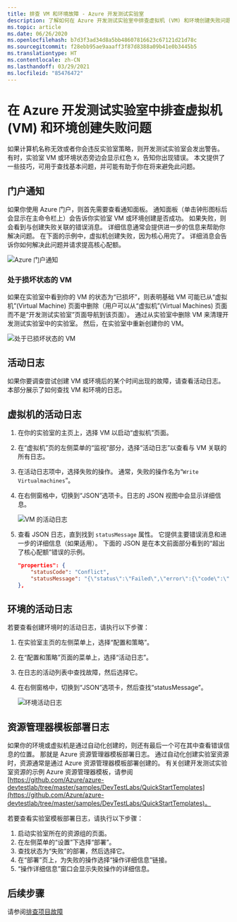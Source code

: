 ```yaml
---
title: 排查 VM 和环境故障 - Azure 开发测试实验室
description: 了解如何在 Azure 开发测试实验室中排查虚拟机 (VM) 和环境创建失败问题。
ms.topic: article
ms.date: 06/26/2020
ms.openlocfilehash: b7d3f3ad34d8a5bb48607816623c67121d21d78c
ms.sourcegitcommit: f28ebb95ae9aaaff3f87d8388a09b41e0b3445b5
ms.translationtype: HT
ms.contentlocale: zh-CN
ms.lasthandoff: 03/29/2021
ms.locfileid: "85476472"
---
```

# <a name="troubleshoot-virtual-machine-vm-and-environment-creation-failures-in-azure-devtest-labs"></a>在 Azure 开发测试实验室中排查虚拟机 (VM) 和环境创建失败问题
如果计算机名称无效或者你会违反实验室策略，则开发测试实验室会发出警告。 有时，实验室 VM 或环境状态旁边会显示红色 `X`，告知你出现错误。  本文提供了一些技巧，可用于查找基本问题，并可能有助于你在将来避免此问题。

## <a name="portal-notifications"></a>门户通知
如果你使用 Azure 门户，则首先需要查看通知面板。  通知面板（单击钟形图标后会显示在主命令栏上）会告诉你实验室 VM 或环境创建是否成功。  如果失败，则会看到与创建失败关联的错误消息。 详细信息通常会提供进一步的信息来帮助你解决问题。 在下面的示例中，虚拟机创建失败，因为核心用完了。 详细消息会告诉你如何解决此问题并请求提高核心配额。

![Azure 门户通知](./media/troubleshoot-vm-environment-creation-failures/portal-notification.png)

### <a name="vm-in-corruption-state"></a>处于损坏状态的 VM
如果在实验室中看到你的 VM 的状态为“已损坏”，则表明基础 VM 可能已从“虚拟机”(Virtual Machine) 页面中删除（用户可以从“虚拟机”(Virtual Machines) 页面而不是“开发测试实验室”页面导航到该页面）。   通过从实验室中删除 VM 来清理开发测试实验室中的实验室。 然后，在实验室中重新创建你的 VM。 

![处于已损坏状态的 VM](./media/troubleshoot-vm-environment-creation-failures/vm-corrupted-state.png)



## <a name="activity-logs"></a>活动日志
如果你要调查尝试创建 VM 或环境后的某个时间出现的故障，请查看活动日志。 本部分展示了如何查找 VM 和环境的日志。

## <a name="activity-logs-for-virtual-machines"></a>虚拟机的活动日志

1. 在你的实验室的主页上，选择 VM 以启动“虚拟机”页面。
2. 在“虚拟机”页的左侧菜单的“监视”部分，选择“活动日志”以查看与 VM 关联的所有日志。
3. 在活动日志项中，选择失败的操作。 通常，失败的操作名为“`Write Virtualmachines`”。
4. 在右侧窗格中，切换到“JSON”选项卡。日志的 JSON 视图中会显示详细信息。

    ![VM 的活动日志](./media/troubleshoot-vm-environment-creation-failures/vm-activity-log.png)
5. 查看 JSON 日志，直到找到 `statusMessage` 属性。 它提供主要错误消息和进一步的详细信息（如果适用）。 下面的 JSON 是在本文前面部分看到的“超出了核心配额”错误的示例。

    ```json
    "properties": {
        "statusCode": "Conflict",
        "statusMessage": "{\"status\":\"Failed\",\"error\":{\"code\":\"ResourceDeploymentFailure\",\"message\":\"The resource operation completed with terminal provisioning state 'Failed'.\",\"details\":[{\"code\":\"OperationNotAllowed\",\"message\":\"Operation results in exceeding quota limits of Core. Maximum allowed: 100, Current in use: 100, Additional requested: 8. Please read more about quota increase at https://aka.ms/corequotaincrease.\"}]}}",
    },
    ```

## <a name="activity-log-for-an-environment"></a>环境的活动日志

若要查看创建环境时的活动日志，请执行以下步骤：

1. 在实验室主页的左侧菜单上，选择“配置和策略”。
2. 在“配置和策略”页面的菜单上，选择“活动日志”。
3. 在日志的活动列表中查找故障，然后选择它。
4. 在右侧窗格中，切换到“JSON”选项卡，然后查找“statusMessage”。

    ![环境活动日志](./media/troubleshoot-vm-environment-creation-failures/envirionment-activity-log.png)

## <a name="resource-manager-template-deployment-logs"></a>资源管理器模板部署日志
如果你的环境或虚拟机是通过自动化创建的，则还有最后一个可在其中查看错误信息的位置。 那就是 Azure 资源管理器模板部署日志。 通过自动化创建实验室资源时，资源通常是通过 Azure 资源管理器模板部署创建的。 有关创建开发测试实验室资源的示例 Azure 资源管理器模板，请参阅 [https://github.com/Azure/azure-devtestlab/tree/master/samples/DevTestLabs/QuickStartTemplates](https://github.com/Azure/azure-devtestlab/tree/master/samples/DevTestLabs/QuickStartTemplates)。

若要查看实验室模板部署日志，请执行以下步骤：

1. 启动实验室所在的资源组的页面。
2.  在左侧菜单的“设置”下选择“部署”。
3. 查找状态为“失败”的部署，然后选择它。
4. 在“部署”页上，为失败的操作选择“操作详细信息”链接。
5. “操作详细信息”窗口会显示失败操作的详细信息。

## <a name="next-steps"></a>后续步骤
请参阅[排查项目故障](devtest-lab-troubleshoot-artifact-failure.md)
